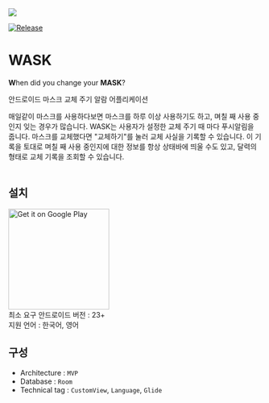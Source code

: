 <img src="https://user-images.githubusercontent.com/57310034/103475952-091aa700-4df5-11eb-88bb-bdce0c03b105.png"/>

[![Release](https://img.shields.io/endpoint?color=green&logo=google-play&logoColor=green&url=https%3A%2F%2Fplayshields.herokuapp.com%2Fplay%3Fi%3Dcom.naccoro.wask%26l%3DPlayStore%26m%3D%24version)](https://play.google.com/store/apps/details?id=com.naccoro.wask&hl=ko)
<br>

# WASK
**W**hen did you change your **MASK**?  

안드로이드 마스크 교체 주기 알람 어플리케이션  

매일같이 마스크를 사용하다보면 마스크를 하루 이상 사용하기도 하고, 며칠 째 사용 중인지 잊는 경우가 많습니다. WASK는 사용자가 설정한 교체 주기 때 마다 푸시알림을 줍니다. 마스크를 교체했다면 "교체하기"를 눌러 교체 사실을 기록할 수 있습니다. 이 기록을 토대로 며칠 째 사용 중인지에 대한 정보를 항상 상태바에 띄울 수도 있고, 달력의 형태로 교체 기록을 조회할 수 있습니다.  
<br>

## 설치

<a href='https://play.google.com/store/apps/details?id=com.naccoro.wask&hl=ko&pcampaignid=pcampaignidMKT-Other-global-all-co-prtnr-py-PartBadge-Mar2515-1'><img alt='Get it on Google Play' src='https://play.google.com/intl/en_us/badges/static/images/badges/en_badge_web_generic.png' width='200'/></a>  
최소 요구 안드로이드 버전 : 23+  
지원 언어 : 한국어, 영어

## 구성

- Architecture : `MVP`
- Database : `Room`
- Technical tag : `CustomView`, `Language`, `Glide`